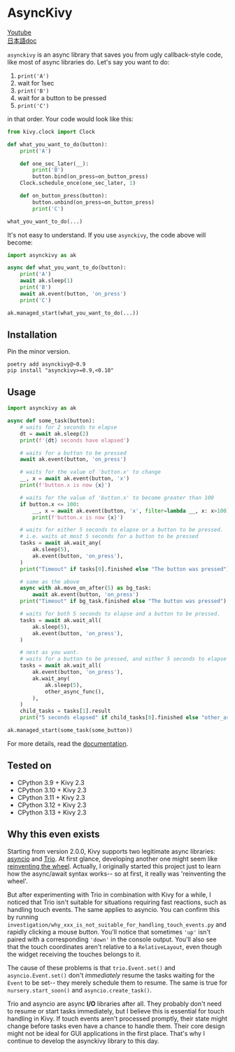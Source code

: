 # AsyncKivy

[Youtube](https://www.youtube.com/playlist?list=PLNdhqAjzeEGjTpmvNck4Uykps8s9LmRTJ)  
[日本語doc](README_jp.md)  

`asynckivy` is an async library that saves you from ugly callback-style code,
like most of async libraries do.
Let's say you want to do:

1. `print('A')`
1. wait for 1sec
1. `print('B')`
1. wait for a button to be pressed
1. `print('C')`

in that order.
Your code would look like this:

```python
from kivy.clock import Clock

def what_you_want_to_do(button):
    print('A')

    def one_sec_later(__):
        print('B')
        button.bind(on_press=on_button_press)
    Clock.schedule_once(one_sec_later, 1)

    def on_button_press(button):
        button.unbind(on_press=on_button_press)
        print('C')

what_you_want_to_do(...)
```

It's not easy to understand.
If you use `asynckivy`, the code above will become:

```python
import asynckivy as ak

async def what_you_want_to_do(button):
    print('A')
    await ak.sleep(1)
    print('B')
    await ak.event(button, 'on_press')
    print('C')

ak.managed_start(what_you_want_to_do(...))
```

## Installation

Pin the minor version.

```text
poetry add asynckivy@~0.9
pip install "asynckivy>=0.9,<0.10"
```

## Usage

```python
import asynckivy as ak

async def some_task(button):
    # waits for 2 seconds to elapse
    dt = await ak.sleep(2)
    print(f'{dt} seconds have elapsed')

    # waits for a button to be pressed
    await ak.event(button, 'on_press')

    # waits for the value of 'button.x' to change
    __, x = await ak.event(button, 'x')
    print(f'button.x is now {x}')

    # waits for the value of 'button.x' to become greater than 100
    if button.x <= 100:
        __, x = await ak.event(button, 'x', filter=lambda __, x: x>100)
        print(f'button.x is now {x}')

    # waits for either 5 seconds to elapse or a button to be pressed.
    # i.e. waits at most 5 seconds for a button to be pressed
    tasks = await ak.wait_any(
        ak.sleep(5),
        ak.event(button, 'on_press'),
    )
    print("Timeout" if tasks[0].finished else "The button was pressed")

    # same as the above
    async with ak.move_on_after(5) as bg_task:
        await ak.event(button, 'on_press')
    print("Timeout" if bg_task.finished else "The button was pressed")

    # waits for both 5 seconds to elapse and a button to be pressed.
    tasks = await ak.wait_all(
        ak.sleep(5),
        ak.event(button, 'on_press'),
    )

    # nest as you want.
    # waits for a button to be pressed, and either 5 seconds to elapse or 'other_async_func' to complete.
    tasks = await ak.wait_all(
        ak.event(button, 'on_press'),
        ak.wait_any(
            ak.sleep(5),
            other_async_func(),
        ),
    )
    child_tasks = tasks[1].result
    print("5 seconds elapsed" if child_tasks[0].finished else "other_async_func has completed")

ak.managed_start(some_task(some_button))
```

For more details, read the [documentation](https://asyncgui.github.io/asynckivy/).

## Tested on

- CPython 3.9 + Kivy 2.3
- CPython 3.10 + Kivy 2.3
- CPython 3.11 + Kivy 2.3
- CPython 3.12 + Kivy 2.3
- CPython 3.13 + Kivy 2.3

## Why this even exists

Starting from version 2.0.0, Kivy supports two legitimate async libraries: [asyncio][asyncio] and [Trio][trio].
At first glance, developing another one might seem like [reinventing the wheel][reinventing].
Actually, I originally started this project just to learn how the async/await syntax works--
so at first, it really was 'reinventing the wheel'.

But after experimenting with Trio in combination with Kivy for a while,
I noticed that Trio isn't suitable for situations requiring fast reactions, such as handling touch events.
The same applies to asyncio.
You can confirm this by running `investigation/why_xxx_is_not_suitable_for_handling_touch_events.py` and rapidly clicking a mouse button.
You'll notice that sometimes `'up'` isn't paired with a corresponding `'down'` in the console output.
You'll also see that the touch coordinates aren't relative to a `RelativeLayout`,
even though the widget receiving the touches belongs to it.

The cause of these problems is that `trio.Event.set()` and `asyncio.Event.set()` don't *immediately* resume the tasks waiting for the `Event` to be set--
they merely schedule them to resume.
The same is true for `nursery.start_soon()` and `asyncio.create_task()`.

Trio and asyncio are async **I/O** libraries after all.
They probably don't need to resume or start tasks immediately, but I believe this is essential for touch handling in Kivy.
If touch events aren't processed promptly, their state might change before tasks even have a chance to handle them.
Their core design might not be ideal for GUI applications in the first place.
That's why I continue to develop the asynckivy library to this day.

[asyncio]:https://docs.python.org/3/library/asyncio.html
[trio]:https://trio.readthedocs.io/en/stable/
[reinventing]:https://en.wikipedia.org/wiki/Reinventing_the_wheel
